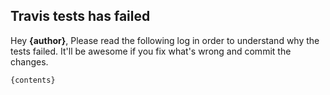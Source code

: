 ## Travis tests has failed
Hey **{author}**, 
Please read the following log in order to understand why the tests failed. 
It'll be awesome if you fix what's wrong and commit the changes.

```
{contents}
```